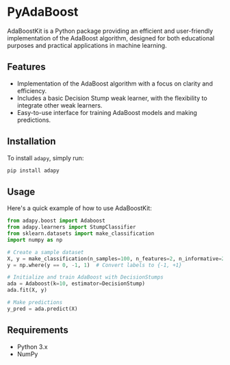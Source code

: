 # PyAdaBoost

AdaBoostKit is a Python package providing an efficient and user-friendly implementation of the AdaBoost algorithm, designed for both educational purposes and practical applications in machine learning.

## Features
- Implementation of the AdaBoost algorithm with a focus on clarity and efficiency.
- Includes a basic Decision Stump weak learner, with the flexibility to integrate other weak learners.
- Easy-to-use interface for training AdaBoost models and making predictions.

## Installation
To install `adapy`, simply run:
```bash
pip install adapy
```

## Usage
Here's a quick example of how to use AdaBoostKit:
```python
from adapy.boost import Adaboost
from adapy.learners import StumpClassifier
from sklearn.datasets import make_classification
import numpy as np

# Create a sample dataset
X, y = make_classification(n_samples=100, n_features=2, n_informative=2, n_redundant=0)
y = np.where(y == 0, -1, 1)  # Convert labels to {-1, +1}

# Initialize and train AdaBoost with DecisionStumps
ada = Adaboost(k=10, estimator=DecisionStump)
ada.fit(X, y)

# Make predictions
y_pred = ada.predict(X)
```

## Requirements
- Python 3.x
- NumPy
